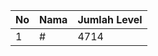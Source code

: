 | No | Nama            | Jumlah Level |
|----|-----------------|--------------|
| 1  | #    |    4714        |
